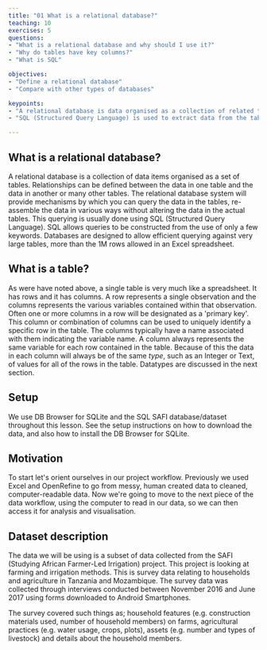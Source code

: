 ```yaml
---
title: "01 What is a relational database?"
teaching: 10
exercises: 5
questions:
- "What is a relational database and why should I use it?"
- "Why do tables have key columns?"
- "What is SQL"

objectives:
- "Define a relational database"
- "Compare with other types of databases"

keypoints:
- "A relational database is data organised as a collection of related tables"
- "SQL (Structured Query Language) is used to extract data from the tables. Either a single table or data spread across two or more related tables."

---
```


## What is a relational database?

A relational database is a collection of data items organised as a set of tables. Relationships can be defined between the data in one table and the data in another or many other tables.
The relational database system will provide mechanisms by which you can query the data in the tables, re-assemble the data in various ways without altering the data in the actual tables. This querying is usually done using SQL (Structured Query Language). SQL allows queries to be constructed from the use of only a few keywords.
Databases are designed to allow efficient querying against very large tables, more than the 1M rows allowed in an Excel spreadsheet.

## What is a table?

As were have noted above, a single table is very much like a spreadsheet. It has rows and it has columns. A row represents a single observation and the columns represents the various variables contained within that observation. 
Often one or more columns in a row will be designated as a 'primary key'. This column or combination of columns can be used to uniquely identify a specific row in the table. 
The columns typically have a name associated with them indicating the variable name. A column always represents the same variable for each row contained in the table. Because of this the data in each column will always be of the same *type*, such as an Integer or Text, of values for all of the rows in the table. Datatypes are discussed in the next section.

## Setup

We use DB Browser for SQLite and the SQL SAFI database/dataset throughout this lesson. See the setup instructions on how to download the data, and also how to install the DB Browser for SQLite.

## Motivation
To start let's orient ourselves in our project workflow. Previously we used Excel and OpenRefine to go from messy, human created data to cleaned, computer-readable data.  Now we're going to move to the next piece of the data workflow, using the computer to read in our data, so we can then access it for analysis and visualisation.

## Dataset description
The data we will be using is a subset of data collected from the SAFI (Studying African Farmer-Led Irrigation) project.  This project is looking at farming and irrigation methods. This is survey data relating to households and agriculture in Tanzania and Mozambique. The survey data was collected through interviews conducted between November 2016 and June 2017 using forms downloaded to Android Smartphones.

The survey covered such things as; household features (e.g. construction materials used, number of household members) on farms, agricultural practices (e.g. water usage, crops, plots), assets (e.g. number and types of livestock) and details about the household members.



